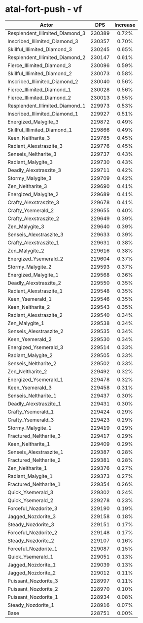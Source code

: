 # atal-fort-push - vf
| Actor | DPS | Increase |
|---|:---:|:---:|
|Resplendent_Illimited_Diamond_3|230389|0.72%|
|Inscribed_Illimited_Diamond_3|230357|0.70%|
|Skillful_Illimited_Diamond_3|230245|0.65%|
|Resplendent_Illimited_Diamond_2|230147|0.61%|
|Fierce_Illimited_Diamond_3|230096|0.59%|
|Skillful_Illimited_Diamond_2|230073|0.58%|
|Inscribed_Illimited_Diamond_2|230040|0.56%|
|Fierce_Illimited_Diamond_1|230028|0.56%|
|Fierce_Illimited_Diamond_2|230013|0.55%|
|Resplendent_Illimited_Diamond_1|229973|0.53%|
|Inscribed_Illimited_Diamond_1|229927|0.51%|
|Energized_Malygite_3|229872|0.49%|
|Skillful_Illimited_Diamond_1|229866|0.49%|
|Keen_Neltharite_3|229785|0.45%|
|Radiant_Alexstraszite_3|229776|0.45%|
|Senseis_Neltharite_3|229737|0.43%|
|Radiant_Malygite_3|229730|0.43%|
|Deadly_Alexstraszite_3|229711|0.42%|
|Stormy_Malygite_3|229709|0.42%|
|Zen_Neltharite_3|229690|0.41%|
|Energized_Malygite_2|229689|0.41%|
|Crafty_Alexstraszite_3|229678|0.41%|
|Crafty_Ysemerald_2|229655|0.40%|
|Crafty_Alexstraszite_2|229649|0.39%|
|Zen_Malygite_3|229640|0.39%|
|Senseis_Alexstraszite_3|229633|0.39%|
|Crafty_Alexstraszite_1|229631|0.38%|
|Zen_Malygite_2|229616|0.38%|
|Energized_Ysemerald_2|229604|0.37%|
|Stormy_Malygite_2|229593|0.37%|
|Energized_Malygite_1|229568|0.36%|
|Deadly_Alexstraszite_2|229550|0.35%|
|Radiant_Alexstraszite_1|229548|0.35%|
|Keen_Ysemerald_1|229546|0.35%|
|Keen_Neltharite_2|229543|0.35%|
|Radiant_Alexstraszite_2|229540|0.34%|
|Zen_Malygite_1|229538|0.34%|
|Senseis_Alexstraszite_2|229535|0.34%|
|Keen_Ysemerald_2|229530|0.34%|
|Energized_Ysemerald_3|229514|0.33%|
|Radiant_Malygite_2|229505|0.33%|
|Senseis_Neltharite_2|229502|0.33%|
|Zen_Neltharite_2|229492|0.32%|
|Energized_Ysemerald_1|229478|0.32%|
|Keen_Ysemerald_3|229458|0.31%|
|Senseis_Neltharite_1|229437|0.30%|
|Deadly_Alexstraszite_1|229431|0.30%|
|Crafty_Ysemerald_1|229424|0.29%|
|Crafty_Ysemerald_3|229423|0.29%|
|Stormy_Malygite_1|229419|0.29%|
|Fractured_Neltharite_3|229417|0.29%|
|Keen_Neltharite_1|229409|0.29%|
|Senseis_Alexstraszite_1|229387|0.28%|
|Fractured_Neltharite_2|229381|0.28%|
|Zen_Neltharite_1|229376|0.27%|
|Radiant_Malygite_1|229373|0.27%|
|Fractured_Neltharite_1|229354|0.26%|
|Quick_Ysemerald_3|229302|0.24%|
|Quick_Ysemerald_2|229278|0.23%|
|Forceful_Nozdorite_3|229190|0.19%|
|Jagged_Nozdorite_3|229158|0.18%|
|Steady_Nozdorite_3|229151|0.17%|
|Forceful_Nozdorite_2|229148|0.17%|
|Steady_Nozdorite_2|229107|0.16%|
|Forceful_Nozdorite_1|229087|0.15%|
|Quick_Ysemerald_1|229051|0.13%|
|Jagged_Nozdorite_1|229039|0.13%|
|Jagged_Nozdorite_2|229012|0.11%|
|Puissant_Nozdorite_3|228997|0.11%|
|Puissant_Nozdorite_2|228970|0.10%|
|Puissant_Nozdorite_1|228934|0.08%|
|Steady_Nozdorite_1|228916|0.07%|
|Base|228751|0.00%|
